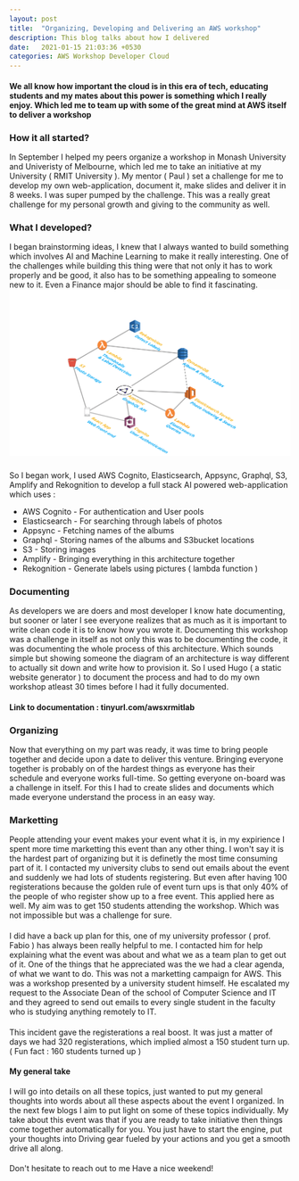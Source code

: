 ```yaml
---
layout: post
title:  "Organizing, Developing and Delivering an AWS workshop"
description: This blog talks about how I delivered 
date:   2021-01-15 21:03:36 +0530
categories: AWS Workshop Developer Cloud
---
```

#### We all know how important the cloud is in this era of tech, educating students and my mates about this power is something which I really enjoy. Which led me to team up with some of the great mind at AWS itself to deliver a workshop

### How it all started?
In September I helped my peers organize a workshop in Monash University and Univeristy of Melbourne, which led me to take an initiative at my University ( RMIT University ). My mentor ( Paul ) set a challenge for me to develop my own web-application, document it, make slides and deliver it in 8 weeks. I was super pumped by the challenge. This was a really great challenge for my personal growth and giving to the community as well.

### What I developed?
I began brainstorming ideas, I knew that I always wanted to build something which involves AI and Machine Learning to make it really interesting. 
One of the challenges while building this thing were that not only it has to work properly and be good, it also has to be something appealing to someone new to it. Even a Finance major should be able to find it fascinating.
![A test image](/assets/architecture.png)
###
So I began work, 
I used AWS Cognito, Elasticsearch, Appsync, Graphql, S3, Amplify and Rekognition to develop a full stack AI powered web-application which uses : 
* AWS Cognito - For authentication and User pools
* Elasticsearch - For searching through labels of photos
* Appsync - Fetching names of the albums
* Graphql - Storing names of the albums and S3bucket locations
* S3 - Storing images
* Amplify - Bringing everything in this architecture together
* Rekognition - Generate labels using pictures ( lambda function )

### Documenting 
As developers we are doers and most developer I know hate documenting, but sooner or later I see everyone realizes that as much as it is important to write clean code it is to know how you wrote it.
Documenting this workshop was a challenge in itself as not only this was to be documenting the code, it was documenting the whole process of this architecture. Which sounds simple but showing someone the diagram of an architecture is way different to actually sit down and write how to provision it.
So I used Hugo ( a static website generator ) to document the process and had to do my own workshop atleast 30 times before I had it fully documented.
#### Link to documentation : tinyurl.com/awsxrmitlab

### Organizing
Now that everything on my part was ready, it was time to bring people together and decide upon a date to deliver this venture.
Bringing everyone together is probably on of the hardest things as everyone has their schedule and everyone works full-time. So getting everyone on-board was a challenge in itself.
For this I had to create slides and documents which made everyone understand the process in an easy way.

### Marketting
People attending your event makes your event what it is, in my expirience I spent more time marketting this event than any other thing. I won't say it is the hardest part of organizing but it is definetly the most time consuming part of it.
I contacted my university clubs to send out emails about the event and suddenly we had lots of students registering. But even after having 100 registerations because the golden rule of event turn ups is that only 40% of the people of who register show up to a free event. This applied here as well. My aim was to get 150 students attending the workshop. Which was not impossible but was a challenge for sure.
####
I did have a back up plan for this, one of my university professor ( prof. Fabio ) has always been really helpful to me. I contacted him for help explaining what the event was about and what we as a team plan to get out of it. One of the things that he appreciated was the we had a clear agenda, of what we want to do. This was not a marketting campaign for AWS. This was a workshop presented by a university student himself.
He escalated my request to the Associate Dean of the school of Computer Science and IT and they agreed to send out emails to every single student in the faculty who is studying anything remotely to IT.
#### 
This incident gave the registerations a real boost. It was just a matter of days we had 320 registerations, which implied almost a 150 student turn up. ( Fun fact : 160 students turned up )

#### My general take
I will go into details on all these topics, just wanted to put my general thoughts into words about all these aspects about the event I organized. In the next few blogs I aim to put light on some of these topics individually.
My take about this event was that if you are ready to take initiative then things come together automatically for you. You just have to start the engine, put your thoughts into Driving gear fueled by your actions and you get a smooth drive all along.
####
Don't hesitate to reach out to me
Have a nice weekend!

